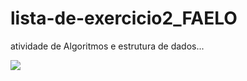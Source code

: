 # lista-de-exercicio2_FAELO
atividade de Algoritmos e estrutura de dados...

<img src="https://drive.google.com/thumbnail?id=1Mfa83QUCFJdZEmYaIEc44J-kh8QdcK-a&authuser=2&sz=w105-h70-c">

